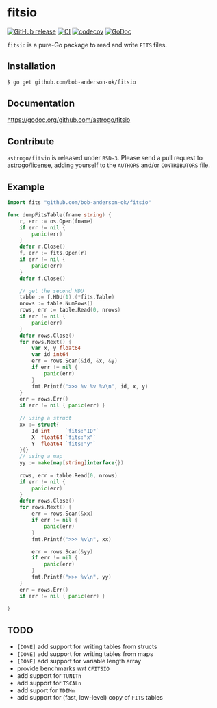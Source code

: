 fitsio
======

[![GitHub release](https://img.shields.io/github/release/astrogo/fitsio.svg)](https://github.com/astrogo/fitsio/releases)
[![CI](https://github.com/astrogo/fitsio/workflows/CI/badge.svg)](https://github.com/astrogo/fitsio/actions)
[![codecov](https://codecov.io/gh/astrogo/fitsio/branch/master/graph/badge.svg)](https://codecov.io/gh/astrogo/fitsio)
[![GoDoc](https://godoc.org/github.com/astrogo/fitsio?status.svg)](https://godoc.org/github.com/astrogo/fitsio)

`fitsio` is a pure-Go package to read and write `FITS` files.

## Installation

```sh
$ go get github.com/bob-anderson-ok/fitsio
```

## Documentation

https://godoc.org/github.com/astrogo/fitsio

## Contribute

`astrogo/fitsio` is released under `BSD-3`.
Please send a pull request to [astrogo/license](https://github.com/astrogo/license),
adding yourself to the `AUTHORS` and/or `CONTRIBUTORS` file.

## Example

```go
import fits "github.com/bob-anderson-ok/fitsio"

func dumpFitsTable(fname string) {
    r, err := os.Open(fname)
    if err != nil {
        panic(err)
    }
    defer r.Close()
	f, err := fits.Open(r)
	if err != nil {
		panic(err)
	}
	defer f.Close()

	// get the second HDU
	table := f.HDU(1).(*fits.Table)
	nrows := table.NumRows()
    rows, err := table.Read(0, nrows)
    if err != nil {
        panic(err)
    }
    defer rows.Close()
	for rows.Next() {
        var x, y float64
        var id int64
        err = rows.Scan(&id, &x, &y)
        if err != nil {
            panic(err)
        }
        fmt.Printf(">>> %v %v %v\n", id, x, y)
	}
    err = rows.Err()
    if err != nil { panic(err) }
    
    // using a struct
    xx := struct{
        Id int     `fits:"ID"`
        X  float64 `fits:"x"`
        Y  float64 `fits:"y"`
    }{}
    // using a map
    yy := make(map[string]interface{})
    
    rows, err = table.Read(0, nrows)
    if err != nil {
        panic(err)
    }
    defer rows.Close()
	for rows.Next() {
        err = rows.Scan(&xx)
        if err != nil {
            panic(err)
        }
        fmt.Printf(">>> %v\n", xx)

        err = rows.Scan(&yy)
        if err != nil {
            panic(err)
        }
        fmt.Printf(">>> %v\n", yy)
	}
    err = rows.Err()
    if err != nil { panic(err) }
    
}

```

## TODO

- ``[DONE]`` add support for writing tables from structs
- ``[DONE]`` add support for writing tables from maps
- ``[DONE]`` add support for variable length array
- provide benchmarks _wrt_ ``CFITSIO``
- add support for `TUNITn`
- add support for `TSCALn`
- add suport for `TDIMn`
- add support for (fast, low-level) copy of `FITS` tables

